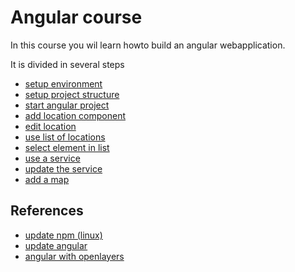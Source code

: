 # Angular course

In this course you wil learn howto build an angular webapplication.

It is divided in several steps
- [setup environment](docs/step-00.md#step-00)
- [setup project structure](docs/step-01.md#step-01)
- [start angular project](docs/step-02.md#step-02)
- [add location component](docs/step-03.md#step-03)
- [edit location](docs/step-04.md#step-04)
- [use list of locations](docs/step-05.md#step-05)
- [select element in list](docs/step-06.md#step-06)
- [use a service](docs/step-07.md#step-07)
- [update the service](docs/step-08.md#step-08)
- [add a map](docs/step-09.md#step-09)



## References
- [update npm (linux)](https://www.hostingadvice.com/how-to/update-node-js-latest-version/)
- [update angular](https://update.angular.io/)
- [angular with openlayers](https://medium.com/angularjs-meetup-south-london/angular-integration-with-openlayers-3-5a6e8d29e635)

